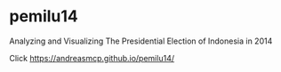 # pemilu14
Analyzing and Visualizing The Presidential Election of Indonesia in 2014

Click https://andreasmcp.github.io/pemilu14/
